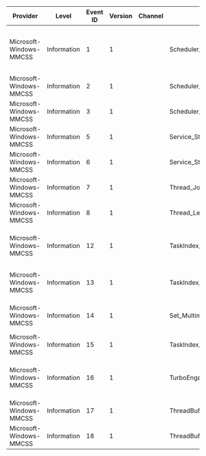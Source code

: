 Provider                 |  Level        |  Event ID  |  Version  |  Channel  |  Task                       |  Opcode  |  Keyword  |  Message
-------------------------|---------------|------------|-----------|-----------|-----------------------------|----------|-----------|--------------------------------------------------------------------------------------------
Microsoft-Windows-MMCSS  |  Information  |  1         |  1        |           |  Scheduler_Priority_Change  |          |           |  Thread priority of ({ProcessID}.{ThreadID}) in task {TaskIndex} has changed to {Priority}.
Microsoft-Windows-MMCSS  |  Information  |  2         |  1        |           |  Scheduler_Wakeup           |          |           |  Scheduler woke up for reason {Reason}.
Microsoft-Windows-MMCSS  |  Information  |  3         |  1        |           |  Scheduler_Sleep            |          |           |  Scheduler thread slept.
Microsoft-Windows-MMCSS  |  Information  |  5         |  1        |           |  Service_Start              |          |           |  MMCSS Service started.
Microsoft-Windows-MMCSS  |  Information  |  6         |  1        |           |  Service_Stop               |          |           |  MMCSS Service stopped.
Microsoft-Windows-MMCSS  |  Information  |  7         |  1        |           |  Thread_Join                |          |           |  Thread joined MMCSS Task {TaskName}
Microsoft-Windows-MMCSS  |  Information  |  8         |  1        |           |  Thread_Leave               |          |           |  Thread left MMCSS
Microsoft-Windows-MMCSS  |  Information  |  12        |  1        |           |  TaskIndex_Yield            |          |           |  TaskIndex {TaskIndex} yielded for {Duration} hectons
Microsoft-Windows-MMCSS  |  Information  |  13        |  1        |           |  TaskIndex_YieldCancel      |          |           |  TaskIndex {TaskIndex} canceled a registered yield
Microsoft-Windows-MMCSS  |  Information  |  14        |  1        |           |  Set_MultimediaMode         |          |           |  TaskIndex {TaskIndex} sets multimedia mode to {ThreadTag}
Microsoft-Windows-MMCSS  |  Information  |  15        |  1        |           |  TaskIndex_DeadlineExpired  |          |           |  TaskIndex {TaskIndex} deadline Expired
Microsoft-Windows-MMCSS  |  Information  |  16        |  1        |           |  TurboEngaged               |          |           |  Notify Power Manger to engage turbo mode ({TurboEngaged})
Microsoft-Windows-MMCSS  |  Information  |  17        |  1        |           |  ThreadBuffering            |  Start   |           |  Thread Buffering Start ({ThreadID})
Microsoft-Windows-MMCSS  |  Information  |  18        |  1        |           |  ThreadBuffering            |  Stop    |           |  Thread Buffering Stop ({ThreadID})